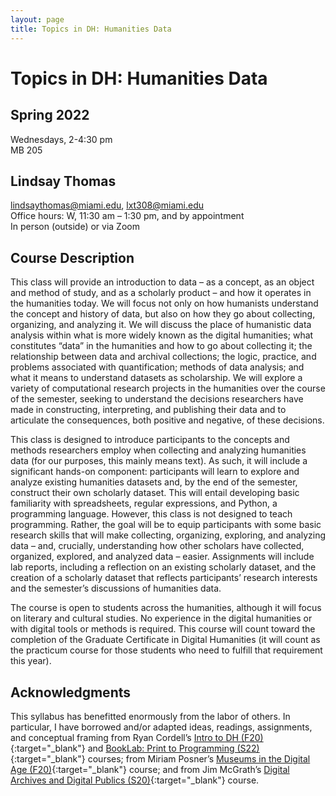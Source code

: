 ```yaml
---
layout: page
title: Topics in DH: Humanities Data
---
```

# Topics in DH: Humanities Data

## Spring 2022
Wednesdays, 2-4:30 pm<br>
MB 205

## Lindsay Thomas
<lindsaythomas@miami.edu>, <lxt308@miami.edu><br>
Office hours: W, 11:30 am – 1:30 pm, and by appointment<br>
In person (outside) or via Zoom

## Course Description
This class will provide an introduction to data – as a concept, as an object and method of study, and as a scholarly product – and how it operates in the humanities today. We will focus not only on how humanists understand the concept and history of data, but also on how they go about collecting, organizing, and analyzing it. We will discuss the place of humanistic data analysis within what is more widely known as the digital humanities; what constitutes “data” in the humanities and how to go about collecting it; the relationship between data and archival collections; the logic, practice, and problems associated with quantification; methods of data analysis; and what it means to understand datasets as scholarship. We will explore a variety of computational research projects in the humanities over the course of the semester, seeking to understand the decisions researchers have made in constructing, interpreting, and publishing their data and to articulate the consequences, both positive and negative, of these decisions.

This class is designed to introduce participants to the concepts and methods researchers employ when collecting and analyzing humanities data (for our purposes, this mainly means text). As such, it will include a significant hands-on component: participants will learn to explore and analyze existing humanities datasets and, by the end of the semester, construct their own scholarly dataset. This will entail developing basic familiarity with spreadsheets, regular expressions, and Python, a programming language. However, this class is not designed to teach programming. Rather, the goal will be to equip participants with some basic research skills that will make collecting, organizing, exploring, and analyzing data – and, crucially, understanding how other scholars have collected, organized, explored, and analyzed data – easier. Assignments will include lab reports, including a reflection on an existing scholarly dataset, and the creation of a scholarly dataset that reflects participants’ research interests and the semester’s discussions of humanities data.

The course is open to students across the humanities, although it will focus on literary and cultural studies. No experience in the digital humanities or with digital tools or methods is required. This course will count toward the completion of the Graduate Certificate in Digital Humanities (it will count as the practicum course for those students who need to fulfill that requirement this year).

## Acknowledgments
This syllabus has benefitted enormously from the labor of others. In particular, I have borrowed and/or adapted ideas, readings, assignments, and conceptual framing from Ryan Cordell’s [Intro to DH (F20)](https://f20idh.ryancordell.org/){:target="_blank"} and [BookLab: Print to Programming (S22)](https://s22bl.ryancordell.org/schedule.html){:target="_blank"} courses; from Miriam Posner’s [Museums in the Digital Age (F20)](http://miriamposner.com/classes/is289f20/){:target="_blank"} course; and from Jim McGrath’s [Digital Archives and Digital Publics (S20)](https://digitalarchivesanddigitalpublics.jimmcgrath.us/syllabus/){:target="_blank"} course.
